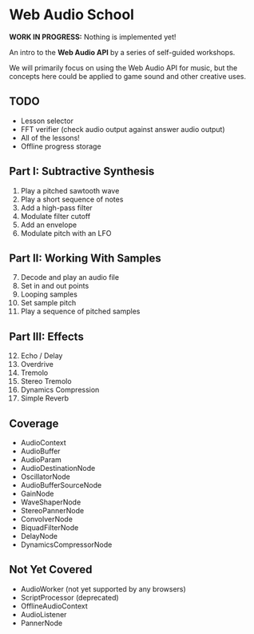 Web Audio School
===

**WORK IN PROGRESS:** Nothing is implemented yet!

An intro to the **Web Audio API** by a series of self-guided workshops.

We will primarily focus on using the Web Audio API for music, but the concepts here could be applied to game sound and other creative uses.

## TODO

- Lesson selector
- FFT verifier (check audio output against answer audio output)
- All of the lessons!
- Offline progress storage

## Part I: Subtractive Synthesis

1. Play a pitched sawtooth wave
2. Play a short sequence of notes
3. Add a high-pass filter
4. Modulate filter cutoff
5. Add an envelope
6. Modulate pitch with an LFO

## Part II: Working With Samples

7. Decode and play an audio file
8. Set in and out points
9. Looping samples
10. Set sample pitch
11. Play a sequence of pitched samples

## Part III: Effects

12. Echo / Delay
13. Overdrive
14. Tremolo
15. Stereo Tremolo
16. Dynamics Compression
17. Simple Reverb

## Coverage

- AudioContext
- AudioBuffer
- AudioParam
- AudioDestinationNode
- OscillatorNode
- AudioBufferSourceNode
- GainNode
- WaveShaperNode
- StereoPannerNode
- ConvolverNode
- BiquadFilterNode
- DelayNode
- DynamicsCompressorNode

## Not Yet Covered

- AudioWorker (not yet supported by any browsers)
- ScriptProcessor (deprecated)
- OfflineAudioContext
- AudioListener
- PannerNode

